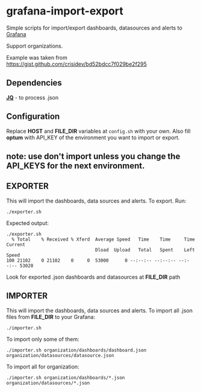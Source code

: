 # grafana-import-export

Simple scripts for import/export dashboards, datasources and alerts to [Grafana](http://grafana.org/)

Support organizations.

Example was taken from https://gist.github.com/crisidev/bd52bdcc7f029be2f295 

## Dependencies
**[JQ](https://stedolan.github.io/jq/)** - to process .json

## Configuration
Replace **HOST** and **FILE_DIR** variables at `config.sh` with your own.
Also fill **optum** with API_KEY of the environment you want to import or export.

## note: use don't import unless you change the API_KEYS for the next environment.

## EXPORTER
This will import the dashboards, data sources and alerts.
To export.
Run:
```
./exporter.sh
```

Expected output:
```
./exporter.sh
  % Total    % Received % Xferd  Average Speed   Time    Time     Time  Current
                                 Dload  Upload   Total   Spent    Left  Speed
100 21102    0 21102    0     0  53000      0 --:--:-- --:--:-- --:--:-- 53020

```

Look for exported .json dashboards and datasources at **FILE_DIR** path

## IMPORTER
This will import the dashboards, data sources and alerts. 
To import all .json files from **FILE_DIR** to your Grafana:
```
./importer.sh
```

To import only some of them:
```
./importer.sh organization/dashboards/dashboard.json organization/datasources/datasource.json
```

To import all for organization:
```
./importer.sh organization/dashboards/*.json organization/datasources/*.json
```
